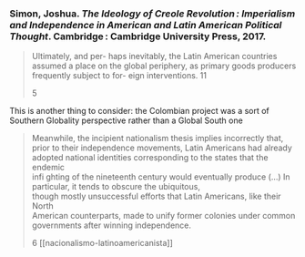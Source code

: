 ### Simon, Joshua. _The Ideology of Creole Revolution : Imperialism and Independence in American and Latin American Political Thought_. Cambridge : Cambridge University Press, 2017.

> Ultimately, and per-
> haps inevitably, the Latin American countries assumed a place on the
> global periphery, as primary goods producers frequently subject to for-
> eign interventions. 11
> 
> 5

This is another thing to consider: the Colombian project was a sort of Southern Globality perspective rather than a Global South one




> Meanwhile, the incipient nationalism thesis implies incorrectly that,  
> prior to their independence movements, Latin Americans had already  
> adopted national identities corresponding to the states that the endemic  
> infi ghting of the nineteenth century would eventually produce (...) In particular, it tends to obscure the ubiquitous,  
> though mostly unsuccessful efforts that Latin Americans, like their North  
> American counterparts, made to unify former colonies under common  
> governments after winning independence.
> 
> 6 [[nacionalismo-latinoamericanista]]